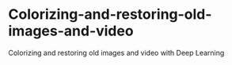 # Colorizing-and-restoring-old-images-and-video
Colorizing and restoring old images and video with Deep Learning
